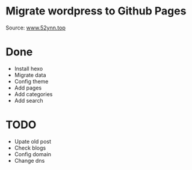 # Migrate wordpress to Github Pages 
Source: www.52ynn.top
# Done
- Install hexo
- Migrate data
- Config theme
- Add pages
- Add categories
- Add search

# TODO

- Upate old post
- Check blogs
- Config domain
- Change dns

